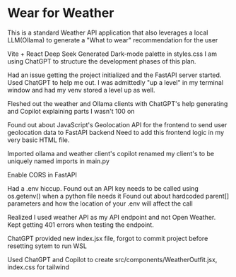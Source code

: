 # Wear for Weather
This is a standard Weather API application that also leverages a local LLM(Ollama) to generate a "What to wear" recommendation for the user

Vite + React
Deep Seek Generated Dark-mode palette in styles.css
I am using ChatGPT to structure the development phases of this plan. 

Had an issue getting the project initialized and the FastAPI server started. Used ChatGPT to help me out. I was admittedly "up a level" in my terminal window and had my venv stored a level up as well.

Fleshed out the weather and Ollama clients with ChatGPT's help generating and Copilot explaining parts I wasn't 100 on

Found out about JavaScript's Geolocation API for the frontend to send user geolocation data to FastAPI backend
Need to add this frontend logic in my very basic HTML file.

Imported ollama and weather client's copilot renamed my client's to be uniquely named imports in main.py

Enable CORS in FastAPI

Had a .env hiccup. Found out an API key needs to be called using os.getenv() when a python file needs it
Found out about hardcoded parent[] parameters and how the location of your .env will affect the call

Realized I used weather API as my API endpoint and not Open Weather. Kept getting 401 errors when testing the endpoint.

ChatGPT provided new index.jsx file, forgot to commit project before resetting sytem to run WSL

Used ChatGPT and Copilot to create  src/components/WeatherOutfit.jsx, index.css for tailwind


